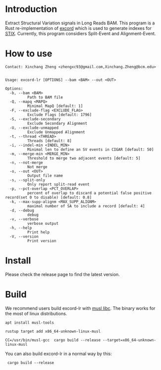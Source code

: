 # Introduction

Extract Structural Variation signals in Long Reads BAM. This program is a Rust re-implementation of [excord](https://github.com/brentp/excord) which is used to generate indexes for [STIX](https://github.com/ryanlayer/stix). Currently, this program considiers Split-Event and Alignment-Event.

# How to use

```
Contact: Xinchang Zheng <zhengxc93@gmail.com,Xinchang.Zheng@bcm.edu>


Usage: excord-lr [OPTIONS] --bam <BAM> --out <OUT>

Options:
  -b, --bam <BAM>
          Path to BAM file
  -Q, --mapq <MAPQ>
          Minimal MapQ [default: 1]
  -F, --exclude-flag <EXCLUDE_FLAG>
          Exclude Flags [default: 1796]
  -S, --exclude-secondary
          Exclude Secondary Alignment
  -U, --exclude-unmapped
          Exclude Unmapped Alignment
  -t, --thread <THREAD>
          Threads [default: 8]
  -i, --indel-min <INDEL_MIN>
          Minimal len to define an SV events in CIGAR [default: 50]
  -m, --merge-min <MERGE_MIN>
          Threshold to merge two adjacent events [default: 5]
  -n, --not-merge
          Not merge
  -o, --out <OUT>
          Output file name
  -s, --split-only
          Only report split-read event
  -p, --pct-overlap <PCT_OVERLAP>
          percent of overlap to discard a potential false positive record(set 0 to disable) [default: 0.8]
  -k, --max-supp-alignm <MAX_SUPP_ALIGNM>
          maximal number of SA to include a record [default: 4]
  -d, --debug
          debug
  -v, --verbose
          verbose output
  -h, --help
          Print help
  -V, --version
          Print version
```


# Install

Please check the release page to find the latest version.

# Build

We recommend users build excord-lr with [musl libc](https://musl.libc.org/). The binary works for the most of linux distributions.


```
apt install musl-tools

rustup target add x86_64-unknown-linux-musl

CC=/usr/bin/musl-gcc  cargo build --release --target=x86_64-unknown-linux-musl
```

You can also build excord-lr in a normal way by this:

```
 cargo build --release
```

